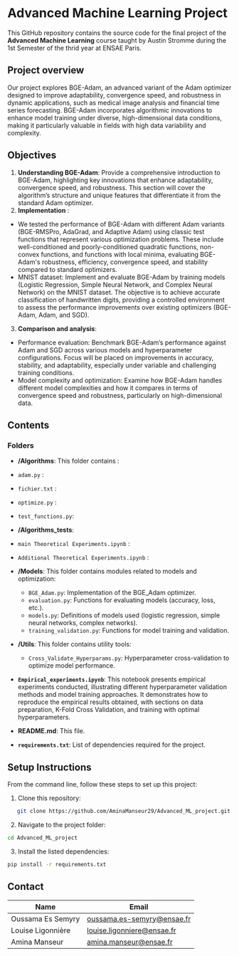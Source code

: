 # Advanced Machine Learning Project

This GitHub repository contains the source code for the final project of the **Advanced Machine Learning** course taught by Austin Stromme during the 1st Semester of the thrid year at ENSAE Paris.

## Project overview 

Our project explores BGE-Adam, an advanced variant of the Adam optimizer designed to improve adaptability, convergence speed, and robustness in dynamic applications, such as medical image analysis and financial time series forecasting. BGE-Adam incorporates algorithmic innovations to enhance model training under diverse, high-dimensional data conditions, making it particularly valuable in fields with high data variability and complexity.

## Objectives 
1. **Understanding BGE-Adam**: Provide a comprehensive introduction to BGE-Adam, highlighting key innovations that enhance adaptability, convergence speed, and robustness. This section will cover the algorithm’s structure and unique features that differentiate it from the standard Adam optimizer.
2. **Implementation** :  
- We tested the performance of BGE-Adam with different Adam variants (BGE-RMSPro, AdaGrad, and Adaptive Adam) using classic test functions that represent various optimization problems. These include well-conditioned and poorly-conditioned quadratic functions, non-convex functions, and functions with local minima, evaluating BGE-Adam's robustness, efficiency, convergence speed, and stability compared to standard optimizers.
- MNIST dataset: Implement and evaluate BGE-Adam by training models (Logistic Regression, Simple Neural Network, and Complex Neural Network) on the MNIST dataset. The objective is to achieve accurate classification of handwritten digits, providing a controlled environment to assess the performance improvements over existing optimizers (BGE-Adam, Adam, and SGD).

3. **Comparison and analysis**: 
- Performance evaluation: Benchmark BGE-Adam’s performance against Adam and SGD across various models and hyperparameter configurations. Focus will be placed on improvements in accuracy, stability, and adaptability, especially under variable and challenging training conditions.
- Model complexity and optimization: Examine how BGE-Adam handles different model complexities and how it compares in terms of convergence speed and robustness, particularly on high-dimensional data.

## Contents

### Folders

- **/Algorithms**: This folder contains :
- `adam.py` :
- `fichier.txt` :
- `optimize.py` :
- `test_functions.py`:

- **/Algorithms_tests**:
- `main Theoretical Experiments.ipynb` : 
- `Additional Theoretical Experiments.ipynb` :
  
- **/Models**: This folder contains modules related to models and optimization:
  - `BGE_Adam.py`: Implementation of the BGE_Adam optimizer.
  - `evaluation.py`: Functions for evaluating models (accuracy, loss, etc.).
  - `models.py`: Definitions of models used (logistic regression, simple neural networks, complex networks).
  - `training_validation.py`: Functions for model training and validation.

- **/Utils**: This folder contains utility tools:
  - `Cross_Validate_Hyperparams.py`: Hyperparameter cross-validation to optimize model performance.
  
- **`Empirical_experiments.ipynb`**: This notebook presents empirical experiments conducted, illustrating different hyperparameter validation methods and model training approaches. It demonstrates how to reproduce the empirical results obtained, with sections on data preparation, K-Fold Cross Validation, and training with optimal hyperparameters.

- **README.md**: This file.

- **`requirements.txt`**: List of dependencies required for the project.

## Setup Instructions

From the command line, follow these steps to set up this project:

1. Clone this repository:
```bash
   git clone https://github.com/AminaManseur29/Advanced_ML_project.git
```
2. Navigate to the project folder:
```bash
cd Advanced_ML_project
```
3. Install the listed dependencies:
```bash
pip install -r requirements.txt
```

## Contact

| Name            | Email                |
|----------------|----------------------|
| Oussama Es Semyry    | oussama.es-semyry@ensae.fr |
| Louise Ligonnière  | louise.ligonniere@ensae.fr |
| Amina Manseur   | amina.manseur@ensae.fr |
